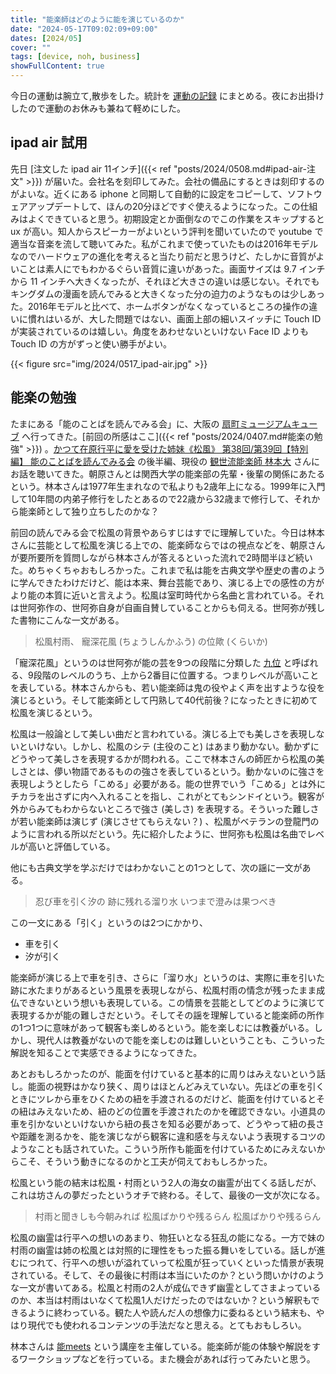 ```yaml
---
title: "能楽師はどのように能を演じているのか"
date: "2024-05-17T09:02:09+09:00"
dates: [2024/05]
cover: ""
tags: [device, noh, business]
showFullContent: true
---
```


今日の運動は腕立て,散歩をした。統計を [運動の記録](https://docs.google.com/spreadsheets/d/1bg85QtM-LciUgey8I79uI7vW2PEwsP6TVdeIRVkACBg/edit?usp=sharing) にまとめる。夜にお出掛けしたので運動のお休みも兼ねて軽めにした。

## ipad air 試用

先日 [注文した ipad air 11インチ]({{< ref "posts/2024/0508.md#ipad-air-注文" >}}) が届いた。会社名を刻印してみた。会社の備品にするときは刻印するのがよいな。近くにある iphone と同期して自動的に設定をコピーして、ソフトウェアアップデートして、ほんの20分ほどですぐ使えるようになった。この仕組みはよくできていると思う。初期設定とか面倒なのでこの作業をスキップすると ux が高い。知人からスピーカーがよいという評判を聞いていたので youtube で適当な音楽を流して聴いてみた。私がこれまで使っていたものは2016年モデルなのでハードウェアの進化を考えると当たり前だと思うけど、たしかに音質がよいことは素人にでもわかるぐらい音質に違いがあった。画面サイズは 9.7 インチから 11 インチへ大きくなったが、それほど大きさの違いは感じない。それでもキングダムの漫画を読んでみると大きくなった分の迫力のようなものは少しあった。2016年モデルと比べて、ホームボタンがなくなっているところの操作の違いに慣れはいるが、大した問題ではない、画面上部の細いスイッチに Touch ID が実装されているのは嬉しい。角度をあわせないといけない Face ID よりも Touch ID の方がずっと使い勝手がよい。

{{< figure src="img/2024/0517_ipad-air.jpg" >}}

## 能楽の勉強

たまにある「能のことばを読んでみる会」に、大阪の [扇町ミュージアムキューブ](https://omcube.jp/) へ行ってきた。[前回の所感はここ]({{< ref "posts/2024/0407.md#能楽の勉強" >}}) 。[かつて在原行平に愛を受けた姉妹《松風》 第38回/第39回【特別編】 能のことばを読んでみる会](https://nohgaku-kyodo.com/repertoire/yondemiru-matsukaze20240407) の後半編、現役の [観世流能楽師 林本大](https://dainokai.com/) さんにお話を聴いてきた。朝原さんとは関西大学の能楽部の先輩・後輩の関係にあたるという。林本さんは1977年生まれなので私よりも2歳年上になる。1999年に入門して10年間の内弟子修行をしたとあるので22歳から32歳まで修行して、それから能楽師として独り立ちしたのかな？

前回の読んでみる会で松風の背景やあらすじはすでに理解していた。今日は林本さんに芸能として松風を演じる上での、能楽師ならではの視点などを、朝原さんが要所要所を質問しながら林本さんが答えるといった流れで2時間半ほど続いた。めちゃくちゃおもしろかった。これまで私は能を古典文学や歴史の書のように学んできたわけだけど、能は本来、舞台芸能であり、演じる上での感性の方がより能の本質に近いと言えよう。松風は室町時代から名曲と言われている。それは世阿弥作の、世阿弥自身が自画自賛していることからも伺える。世阿弥が残した書物にこんな一文がある。
 
> 松風村雨、 寵深花風 (ちょうしんかふう) の位歟 (くらいか)

「寵深花風」というのは世阿弥が能の芸を9つの段階に分類した [九位](https://ja.wikipedia.org/wiki/%E4%B9%9D%E4%BD%8D) と呼ばれる、9段階のレベルのうち、上から2番目に位置する。つまりレベルが高いことを表している。林本さんからも、若い能楽師は鬼の役やよく声を出すような役を演じるという。そして能楽師として円熟して40代前後？になったときに初めて松風を演じるという。

松風は一般論として美しい曲だと言われている。演じる上でも美しさを表現しないといけない。しかし、松風のシテ (主役のこと) はあまり動かない。動かずにどうやって美しさを表現するかが問われる。ここで林本さんの師匠から松風の美しさとは、儚い物語であるものの強さを表しているという。動かないのに強さを表現しようとしたら「こめる」必要がある。能の世界でいう「こめる」とは外にチカラを出さずに内へ入れることを指し、これがとてもシンドイという。観客が外からみてもわからないところで強さ (美しさ) を表現する。そういった難しさが若い能楽師は演じず (演じさせてもらえない？) 、松風がベテランの登龍門のように言われる所以だという。先に紹介したように、世阿弥も松風は名曲でレベルが高いと評価している。

他にも古典文学を学ぶだけではわかないことの1つとして、次の謡に一文がある。

> 忍び車を引く汐の 跡に残れる溜り水 いつまで澄みは果つべき

この一文にある「引く」というのは2つにかかり、

* 車を引く
* 汐が引く

能楽師が演じる上で車を引き、さらに「溜り水」というのは、実際に車を引いた跡に水たまりがあるという風景を表現しながら、松風村雨の情念が残ったまま成仏できないという想いも表現している。この情景を芸能としてどのように演じて表現するかが能の難しさだという。そしてその謡を理解していると能楽師の所作の1つ1つに意味があって観客も楽しめるという。能を楽しむには教養がいる。しかし、現代人は教養がないので能を楽しむのは難しいということも、こういった解説を知ることで実感できるようになってきた。

あとおもしろかったのが、能面を付けていると基本的に周りはみえないという話し。能面の視野はかなり狭く、周りはほとんどみえていない。先ほどの車を引くときにツレから車をひくための紐を手渡されるのだけど、能面を付けているとその紐はみえないため、紐のどの位置を手渡されたのかを確認できない。小道具の車を引かないといけないから紐の長さを知る必要があって、どうやって紐の長さや距離を測るかを、能を演じながら観客に違和感を与えないよう表現するコツのようなことも話されていた。こういう所作も能面を付けているためにみえないからこそ、そういう動きになるのかと工夫が伺えておもしろかった。

松風という能の結末は松風・村雨という2人の海女の幽霊が出てくる話しだが、これは坊さんの夢だったというオチで終わる。そして、最後の一文が次になる。

> 村雨と聞きしも今朝みれば 松風ばかりや残るらん 松風ばかりや残るらん

松風の幽霊は行平への想いのあまり、物狂いとなる狂乱の能になる。一方で妹の村雨の幽霊は姉の松風とは対照的に理性をもった振る舞いをしている。話しが進むにつれて、行平への想いが溢れていって松風が狂っていくといった情景が表現されている。そして、その最後に村雨は本当にいたのか？という問いかけのような一文が書いてある。松風と村雨の2人が成仏できず幽霊としてさまよっているのか、本当は村雨はいなくて松風1人だけだったのではないか？という解釈もできるように終わっている。観た人や読んだ人の想像力に委ねるという結末も、やはり現代でも使われるコンテンツの手法だなと思える。とてもおもしろい。

林本さんは [能meets](https://dainokai.com/lecture/) という講座を主催している。能楽師が能の体験や解説をするワークショップなどを行っている。また機会があれば行ってみたいと思う。
